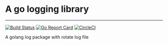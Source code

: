 # A go logging library
--------------------
[![Build Status](https://travis-ci.com/go-ray/logging.svg?branch=master)](https://travis-ci.com/go-ray/logging)
[![Go Report Card](https://goreportcard.com/badge/github.com/go-ray/logging)](https://goreportcard.com/report/github.com/go-ray/logging)
[![CircleCI](https://circleci.com/gh/go-ray/logging/tree/master.svg?style=shield)](https://circleci.com/gh/go-ray/logging/tree/master)

A golang log package with rotate log file
